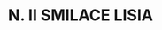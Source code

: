 ---
title: "N. II SMILACE LISIA"
plant-name: "N. II SMILACE LISIA"
plant-number: "011"
plant-xml: "/assets/xml/plant011.xml"
plant-title: "N. II SMILACE LISIA"
plant-taxon-link: "http://www.worldfloraonline.org/taxon/wfo-0000747944"
plant-taxon-link: "[Ipomoea hederacea Jacq.]"
layout: single-xml
---
